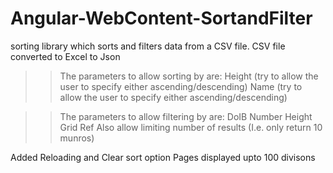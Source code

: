 # Angular-WebContent-SortandFilter
sorting library which sorts and filters data from a CSV file. CSV file converted to Excel to Json

>>The parameters to allow sorting by are:
Height (try to allow the user to specify either ascending/descending)
Name (try to allow the user to specify either ascending/descending)

>>The parameters to allow filtering by are:
DoIB Number
Height
Grid Ref
Also allow limiting number of results (I.e. only return 10 munros)

Added Reloading and Clear sort option
Pages displayed upto 100 divisons
